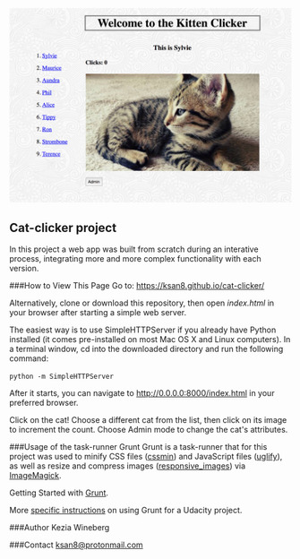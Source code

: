 ![KittyClicker](/kitty-clicker.png)

## Cat-clicker project

In this project a web app was built from scratch during an interative process, integrating more and more complex functionality with each version.

###How to View This Page
Go to: https://ksan8.github.io/cat-clicker/

Alternatively, clone or download this repository, then open _index.html_ in your browser after starting a simple web server.

The easiest way is to use SimpleHTTPServer if you already have Python installed (it comes pre-installed on most Mac OS X and Linux computers). In a terminal window, cd into the downloaded directory and run the following command:

`python -m SimpleHTTPServer`

After it starts, you can navigate to http://0.0.0.0:8000/index.html in your preferred browser.

Click on the cat! Choose a different cat from the list, then click on its image to increment the count. Choose Admin mode to change the cat's attributes.

###Usage of the task-runner Grunt
Grunt is a task-runner that for this project was used to
minify CSS files (<a href="https://github.com/gruntjs/grunt-contrib-cssmin">cssmin</a>) and JavaScript files (<a href="https://github.com/gruntjs/grunt-contrib-uglify">uglify</a>), as
well as resize and compress images (<a href="https://github.com/andismith/grunt-responsive-images">responsive_images</a>) via <a href="http://www.imagemagick.org/script/index.php">ImageMagick</a>.

Getting Started with <a href="http://gruntjs.com/getting-started">Grunt</a>.

More <a href="https://github.com/javsalazar/grunt-boilerplate">specific instructions</a> on using Grunt for a Udacity project.

###Author
Kezia Wineberg

###Contact
ksan8@protonmail.com
